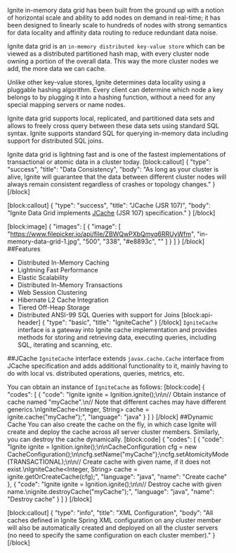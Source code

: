 Ignite in-memory data grid has been built from the ground up with a notion of horizontal scale and ability to add nodes on demand in real-time; it has been designed to linearly scale to hundreds of nodes with strong semantics for data locality and affinity data routing to reduce redundant data noise.

Ignite data grid is an `in-memory distributed key-value store` which can be viewed as a distributed partitioned hash map, with every cluster node owning a portion of the overall data. This way the more cluster nodes we add, the more data we can cache.

Unlike other key-value stores, Ignite determines data locality using a pluggable hashing algorithm. Every client can determine which node a key belongs to by plugging it into a hashing function, without a need for any special mapping servers or name nodes.

Ignite data grid supports local, replicated, and partitioned data sets and allows to freely cross query between these data sets using standard SQL syntax. Ignite supports standard SQL for querying in-memory data including support for distributed SQL joins. 

Ignite data grid is lightning fast and is one of the fastest implementations of transactional or atomic data in a  cluster today.
[block:callout]
{
  "type": "success",
  "title": "Data Consistency",
  "body": "As long as your cluster is alive, Ignite will guarantee that the data between different cluster nodes will always remain consistent regardless of crashes or topology changes."
}
[/block]

[block:callout]
{
  "type": "success",
  "title": "JCache (JSR 107)",
  "body": "Ignite Data Grid implements [JCache](doc:jcache) (JSR 107) specification."
}
[/block]

[block:image]
{
  "images": [
    {
      "image": [
        "https://www.filepicker.io/api/file/ZBWQwPXbQmyq6RRUyWfm",
        "in-memory-data-grid-1.jpg",
        "500",
        "338",
        "#e8893c",
        ""
      ]
    }
  ]
}
[/block]
##Features
  * Distributed In-Memory Caching
  * Lightning Fast Performance
  * Elastic Scalability
  * Distributed In-Memory Transactions
  * Web Session Clustering
  * Hibernate L2 Cache Integration
  * Tiered Off-Heap Storage
  * Distributed ANSI-99 SQL Queries with support for Joins
[block:api-header]
{
  "type": "basic",
  "title": "IgniteCache"
}
[/block]
`IgniteCache` interface is a gateway into Ignite cache implementation and provides methods for storing and retrieving data, executing queries, including SQL, iterating and scanning, etc.

##JCache
`IgniteCache` interface extends `javax.cache.Cache` interface from JCache specification and adds additional functionality to it, mainly having to do with local vs. distributed operations, queries, metrics, etc.

You can obtain an instance of `IgniteCache` as follows:
[block:code]
{
  "codes": [
    {
      "code": "Ignite ignite = Ignition.ignite();\n\n// Obtain instance of cache named \"myCache\".\n// Note that different caches may have different generics.\nIgniteCache<Integer, String> cache = ignite.cache(\"myCache\");",
      "language": "java"
    }
  ]
}
[/block]
##Dynamic Cache
You can also create the cache on the fly, in which case Ignite will create and deploy the cache across all server cluster members. Similarly, you can destroy the cache dynamically.
[block:code]
{
  "codes": [
    {
      "code": "Ignite ignite = Ignition.ignite();\n\nCacheConfiguration cfg = new CacheConfiguration();\n\ncfg.setName(\"myCache\");\ncfg.setAtomicityMode(TRANSACTIONAL);\n\n// Create cache with given name, if it does not exist.\nIgniteCache<Integer, String> cache = ignite.getOrCreateCache(cfg);",
      "language": "java",
      "name": "Create cache"
    },
    {
      "code": "Ignite ignite = Ignition.ignite();\n\n// Destroy cache with given name.\nignite.destroyCache(\"myCache\");",
      "language": "java",
      "name": "Destroy cache"
    }
  ]
}
[/block]

[block:callout]
{
  "type": "info",
  "title": "XML Configuration",
  "body": "All caches defined in Ignite Spring XML configuration on any cluster member will also be automatically created and deployed on all the cluster servers (no need to specify the same configuration on each cluster member)."
}
[/block]